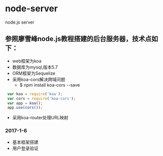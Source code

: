 # node-server
node.js server

## 参照廖雪峰node.js教程搭建的后台服务器，技术点如下：

  * web框架为koa
  * 数据库为mysql,版本5.7
  * ORM框架为Sequelize
  * 采用koa-cors解决跨域问题
    * $ npm install koa-cors --save
 ```javascript
  var koa = require('koa');
  var cors = require('koa-cors');
  var app = koa();
  app.use(cors());
```
  * 采用koa-router处理URL映射

### 2017-1-6
  * 基本框架搭建
  * 用户登录验证
